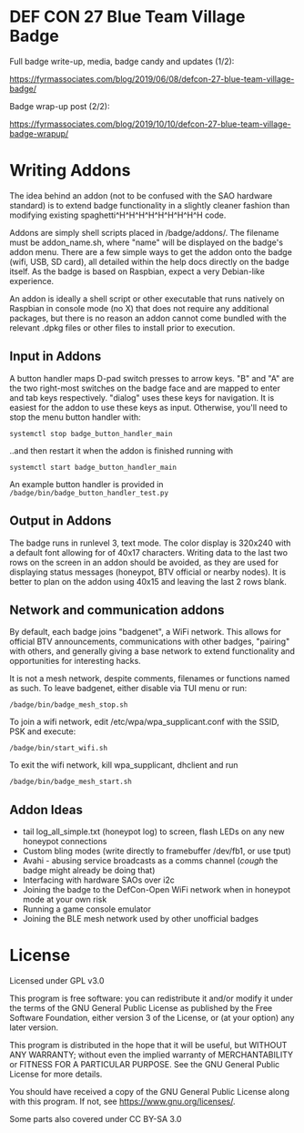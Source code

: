# DEF CON 27 Blue Team Village Badge #

Full badge write-up, media, badge candy and updates (1/2):

<https://fyrmassociates.com/blog/2019/06/08/defcon-27-blue-team-village-badge/>

Badge wrap-up post (2/2):

<https://fyrmassociates.com/blog/2019/10/10/defcon-27-blue-team-village-badge-wrapup/>

# Writing Addons #

The idea behind an addon (not to be confused with the SAO hardware standard) is to extend badge functionality in a slightly cleaner fashion than modifying existing spaghetti^H^H^H^H^H^H^H^H^H code.

Addons are simply shell scripts placed in /badge/addons/.  The filename must be addon_name.sh, where "name" will be displayed on the badge's addon menu.  There are a few simple ways to get the addon onto the badge (wifi, USB, SD card), all detailed within the help docs directly on the badge itself.  As the badge is based on Raspbian, expect a very Debian-like experience.

An addon is ideally a shell script or other executable that runs natively on Raspbian in console mode (no X) that does not require any additional packages, but there is no reason an addon cannot come bundled with the relevant .dpkg files or other files to install prior to execution.

## Input in Addons ##
A button handler maps D-pad switch presses to arrow keys.  "B" and "A" are the two right-most switches on the badge face and are mapped to enter and tab keys respectively.  "dialog" uses these keys for navigation.  It is easiest for the addon to use these keys as input.  Otherwise, you'll need to stop the menu button handler with:

`systemctl stop badge_button_handler_main`

..and then restart it when the addon is finished running with

`systemctl start badge_button_handler_main`

An example button handler is provided in `/badge/bin/badge_button_handler_test.py`

## Output in Addons ##
The badge runs in runlevel 3, text mode.  The color display is 320x240 with a default font allowing for of 40x17 characters.  Writing data to the last two rows on the screen in an addon should be avoided, as they are used for displaying status messages (honeypot, BTV official or nearby nodes).  It is better to plan on the addon using 40x15 and leaving the last 2 rows blank.

## Network and communication addons ##
By default, each badge joins "badgenet", a WiFi network.  This allows for official BTV announcements, communications with other badges, "pairing" with others, and generally giving a base network to extend functionality and opportunities for interesting hacks.

It is not a mesh network, despite comments, filenames or functions named as such.  To leave badgenet, either disable via TUI menu or run:

`/badge/bin/badge_mesh_stop.sh`

To join a wifi network, edit /etc/wpa/wpa_supplicant.conf with the SSID, PSK and execute:

`/badge/bin/start_wifi.sh`

To exit the wifi network, kill wpa_supplicant, dhclient and run

`/badge/bin/badge_mesh_start.sh`

## Addon Ideas ##
* tail log_all_simple.txt (honeypot log) to screen, flash LEDs on any new honeypot connections
* Custom bling modes (write directly to framebuffer /dev/fb1, or use tput)
* Avahi - abusing service broadcasts as a comms channel (*cough* the badge might already be doing that)
* Interfacing with hardware SAOs over i2c
* Joining the badge to the DefCon-Open WiFi network when in honeypot mode at your own risk
* Running a game console emulator
* Joining the BLE mesh network used by other unofficial badges

# License #

Licensed under GPL v3.0

This program is free software: you can redistribute it and/or modify
it under the terms of the GNU General Public License as published by
the Free Software Foundation, either version 3 of the License, or
(at your option) any later version.

This program is distributed in the hope that it will be useful,
but WITHOUT ANY WARRANTY; without even the implied warranty of
MERCHANTABILITY or FITNESS FOR A PARTICULAR PURPOSE.  See the
GNU General Public License for more details.

You should have received a copy of the GNU General Public License
along with this program.  If not, see <https://www.gnu.org/licenses/>.

Some parts also covered under CC BY-SA 3.0
